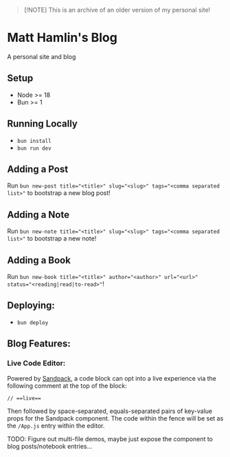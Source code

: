 > [!NOTE] This is an archive of an older version of my personal site!


# Matt Hamlin's Blog

A personal site and blog

## Setup

- Node >= 18
- Bun >= 1

## Running Locally

- `bun install`
- `bun run dev`

## Adding a Post

Run `bun new-post title="<title>" slug="<slug>" tags="<comma separated list>"`
to bootstrap a new blog post!

## Adding a Note

Run `bun new-note title="<title>" slug="<slug>" tags="<comma separated list>"`
to bootstrap a new note!

## Adding a Book

Run
`bun new-book title="<title>" author="<author>" url="<url>" status="<reading|read|to-read>"`!

## Deploying:

- `bun deploy`

## Blog Features:

### Live Code Editor:

Powered by [Sandpack](https://sandpack.codesandbox.io/), a code block can opt
into a live experience via the following comment at the top of the block:

```tsx
// ==live==
```

Then followed by space-separated, equals-separated pairs of key-value props for
the Sandpack component. The code within the fence will be set as the `/App.js`
entry within the editor.

TODO: Figure out multi-file demos, maybe just expose the component to blog
posts/notebook entries...
